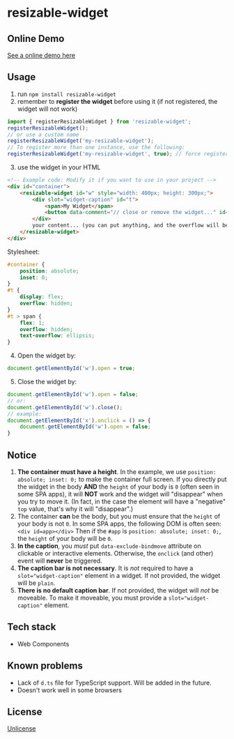 # resizable-widget

## Online Demo

[See a online demo here](https://codepen.io/shc0743/pen/bNNmVjz)

## Usage

1. run `npm install resizable-widget`
2. remember to **register the widget** before using it (if not registered, the widget will not work)

```javascript
import { registerResizableWidget } from 'resizable-widget';
registerResizableWidget();
// or use a custom name
registerResizableWidget('my-resizable-widget');
// To register more than one instance, use the following:
registerResizableWidget('my-resizable-widget', true); // force register
```

3. use the widget in your HTML

```html
<!-- Example code: Modify it if you want to use in your project -->
<div id="container">
    <resizable-widget id="w" style="width: 400px; height: 300px;">
        <div slot="widget-caption" id="t">
            <span>My Widget</span>
            <button data-comment="// close or remove the widget..." id=x data-exclude-bindmove>x</button>
        </div>
        your content... (you can put anything, and the overflow will be automatically proceeded)
    </resizable-widget>
</div>
```

Stylesheet:
```css
#container {
    position: absolute;
    inset: 0;
}
#t {
    display: flex;
    overflow: hidden;
}
#t > span {
    flex: 1;
    overflow: hidden;
    text-overflow: ellipsis;
}
```

4. Open the widget by:

```javascript
document.getElementById('w').open = true;
```

5. Close the widget by:

```javascript
document.getElementById('w').open = false;
// or:
document.getElementById('w').close();
// example:
document.getElementById('x').onclick = () => {
    document.getElementById('w').open = false;
}
```

## Notice

1. **The container must have a height**. In the example, we use `position: absolute; inset: 0;` to make the container full screen. If you directly put the widget in the body **AND** the `height` of your body is `0` (often seen in some SPA apps), it will **NOT** work and the widget will "disappear" when you try to move it. (In fact, in the case the element will have a "negative" `top` value, that's why it will "disappear".)
2. The container **can** be the body, but you must ensure that the `height` of your body is not `0`. In some SPA apps, the following DOM is often seen: `<div id=app></div>` Then if the `#app` is `position: absolute; inset: 0;`, the `height` of your body will be `0`. 
3. **In the caption**, you *must* put `data-exclude-bindmove` attribute on clickable or interactive elements. Otherwise, the `onclick` (and other) event will **never** be triggered.
4. **The caption bar is not necessary**. It is *not* required to have a `slot="widget-caption"` element in a widget. If not provided, the widget will be `plain`. 
5. **There is no default caption bar**. If not provided, the widget will *not* be moveable. To make it moveable, you must provide a `slot="widget-caption"` element.

## Tech stack

- Web Components

## Known problems

- Lack of `d.ts` file for TypeScript support. Will be added in the future.
- Doesn't work well in some browsers

## License

[Unlicense](./LICENSE)
